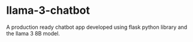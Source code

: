 # llama-3-chatbot
A production ready chatbot app developed using flask python library and the llama 3 8B model.
